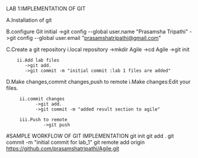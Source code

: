 
LAB 1:IMPLEMENTATION OF GIT


 A.Installation of git


 B.configure Git initial
      ->git config --global user.name "Prasamsha Tripathi"
      ->git config --global user.email "prasamshatripathi@gmail.com"


C.Create a git repository
       i.local repository
          ->mkdir Agile
          ->cd Agile
          ->git init

        ii.Add lab files
           ->git add.
           ->git commit -m "initial commit :lab 1 files are added"

D.Make changes,commit changes,push to remote
         i.Make changes:Edit your files.

         ii.commit changes
               ->git add.
               ->git commit -m "added result section to agile"

         iii.Push to remote
                  ->git push




 #SAMPLE WORKFLOW OF GIT IMPLEMENTATION
    git init
    git add .
    git commit -m "initial commit for lab_1"
    git remote add origin https://github.com/prasamshatripathi/Agile.git